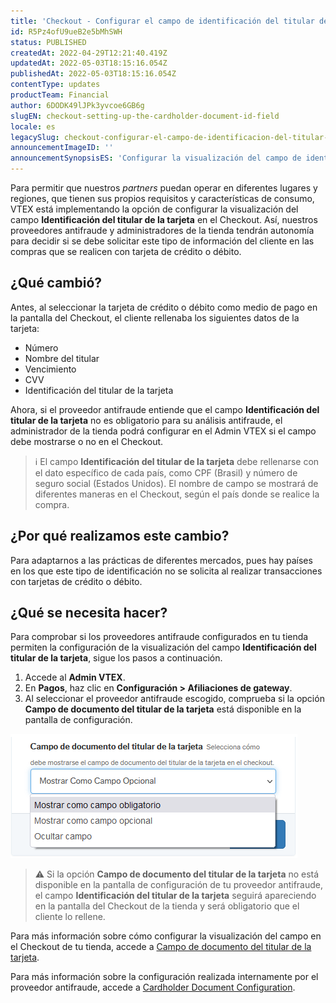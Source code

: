 ```yaml
---
title: 'Checkout - Configurar el campo de identificación del titular de la tarjeta'
id: R5Pz4ofU9ueB2e5bMhSWH
status: PUBLISHED
createdAt: 2022-04-29T12:21:40.419Z
updatedAt: 2022-05-03T18:15:16.054Z
publishedAt: 2022-05-03T18:15:16.054Z
contentType: updates
productTeam: Financial
author: 6DODK49lJPk3yvcoe6GB6g
slugEN: checkout-setting-up-the-cardholder-document-id-field
locale: es
legacySlug: checkout-configurar-el-campo-de-identificacion-del-titular-de-la-tarjeta
announcementImageID: ''
announcementSynopsisES: 'Configurar la visualización del campo de identificación del titular de la tarjeta en el checkout.'
---
```


Para permitir que nuestros _partners_ puedan operar en diferentes lugares y regiones, que tienen sus propios requisitos y características de consumo, VTEX está implementando la opción de configurar la visualización del campo **Identificación del titular de la tarjeta** en el Checkout. Así, nuestros proveedores antifraude y administradores de la tienda tendrán autonomía para decidir si se debe solicitar este tipo de información del cliente en las compras que se realicen con tarjeta de crédito o débito.

## ¿Qué cambió?

Antes, al seleccionar la tarjeta de crédito o débito como medio de pago en la pantalla del Checkout, el cliente rellenaba los siguientes datos de la tarjeta:

* Número
* Nombre del titular
* Vencimiento 
* CVV
* Identificación del titular de la tarjeta

Ahora, si el proveedor antifraude entiende que el campo **Identificación del titular de la tarjeta** no es obligatorio para su análisis antifraude, el administrador de la tienda podrá configurar en el Admin VTEX si el campo debe mostrarse o no en el Checkout.

> ℹ️ El campo **Identificación del titular de la tarjeta** debe rellenarse con el dato específico de cada país, como CPF (Brasil) y número de seguro social (Estados Unidos). El nombre de campo se mostrará de diferentes maneras en el Checkout, según el país donde se realice la compra.

## ¿Por qué realizamos este cambio?

Para adaptarnos a las prácticas de diferentes mercados, pues hay países en los que este tipo de identificación no se solicita al realizar transacciones con tarjetas de crédito o débito.

## ¿Qué se necesita hacer?

Para comprobar si los proveedores antifraude configurados en tu tienda permiten la configuración de la visualización del campo **Identificación del titular de la tarjeta**, sigue los pasos a continuación.

1. Accede al **Admin VTEX**.
2. En **Pagos**, haz clic en **Configuración > Afiliaciones de gateway**. 
3. Al seleccionar el proveedor antifraude escogido, comprueba si la opción **Campo de documento del titular de la tarjeta** está disponible en la pantalla de configuración.

![campo de documento del titular de la tarjeta](https://raw.githubusercontent.com/vtexdocs/help-center-content/refs/heads/main/docs/es/announcements/2022/checkout-configurar-el-campo-de-identificacion-del-titular-de-la-tarjeta_1.png)

> ⚠️ Si la opción **Campo de documento del titular de la tarjeta** no está disponible en la pantalla de configuración de tu proveedor antifraude, el campo **Identificación del titular de la tarjeta** seguirá apareciendo en la pantalla del Checkout de la tienda y será obligatorio que el cliente lo rellene.

Para más información sobre cómo configurar la visualización del campo en el Checkout de tu tienda, accede a [Campo de documento del titular de la tarjeta](https://help.vtex.com/es/tutorial/antifraud-provider--4aZtmdpgFikcsQomWyqAOq#configuracion-del-documento-del-titular-de-la-tarjeta).

Para más información sobre la configuración realizada internamente por el proveedor antifraude, accede a [Cardholder Document Configuration](https://developers.vtex.com/vtex-rest-api/docs/cardholder-document-configuration).
